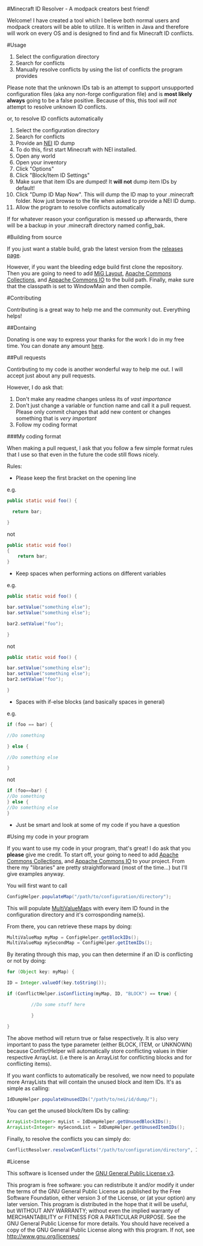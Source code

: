 #Minecraft ID Resolver - A modpack creators best friend!

Welcome! I have created a tool which I believe both normal users and modpack creators will be able to utilize. It is written in Java and therefore will work on every OS and is designed to find and fix Minecraft ID conflicts.

#Usage

1. Select the configuration directory
2. Search for conflicts
3. Manually resolve conflicts by using the list of conflicts the program provides

Please note that the unknown IDs tab is an attempt to support unsupported configuration files (aka any non-forge configuration file) and is **most likely always** going to be a false positive. Because of this, this tool *will not* attempt to resolve unknown ID conflicts.

or, to resolve ID conflicts automatically

1. Select the configuration directory
2. Search for conflicts
3. Provide an [NEI](http://www.minecraftforum.net/topic/909223-147152-smp-chickenbones-mods/) ID dump
 1. To do this, first start Minecraft with NEI installed.
 2. Open any world
 3. Open your inventory
 4. Click "Options"
 5. Click "Block/Item ID Settings"
 6. Make sure that item IDs are dumped! It **will not** dump item IDs by default!
 7. Click "Dump ID Map Now". This will dump the ID map to your .minecraft folder. Now just browse to the file when asked to provide a NEI ID dump.
4. Allow the program to resolve conflicts automatically

If for whatever reason your configuration is messed up afterwards, there will be a backup in your .minecraft directory named config_bak.

#Building from source

If you just want a stable build, grab the latest version from the [releases page](https://github.com/SS111/Minecraft-ID-Resolver/releases).

However, if you want the bleeding edge build first clone the repository. Then you are going to need to add [MiG Layout](http://www.miglayout.com/), [Apache Commons Collections](http://commons.apache.org/proper/commons-collections/), and [Appache Commons IO](http://commons.apache.org/proper/commons-io/) to the build path. Finally, make sure that the classpath is set to WindowMain and then compile.

#Contributing

Contributing is a great way to help me and the community out. Everything helps!

##Dontaing 

Donating is one way to express your thanks for the work I do in my free time. You can donate any amount [here](https://www.paypal.com/cgi-bin/webscr?cmd=_s-xclick&hosted_button_id=DBT788PS4EN8J).

##Pull requests

Contirbuting to my code is another wonderful way to help me out. I will accept just about any pull requests.

However, I do ask that:

1. Don't make any readme changes unless its of *vast importance*
2. Don't just change a variable or function name and call it a pull request. Please only commit changes that add new content or changes something that is *very important*
3. Follow my coding format

###My coding format

When making a pull request, I ask that you follow a few simple format rules that I use so that even in the future the code still flows nicely.

Rules:

+ Please keep the first bracket on the opening line

e.g.

```java
public static void foo() {

  return bar;

}
```

not

```java
public static void foo()
{
	return bar;
}
```

+ Keep spaces when performing actions on different variables

e.g.

```java
public static void foo() {

bar.setValue("something else");
bar.setValue("something else");

bar2.setValue("foo");

}
```

not

```java
public static void foo() {

bar.setValue("something else");
bar.setValue("something else");
bar2.setValue("foo");

}
```

* Spaces with if-else blocks (and basically spaces in general)

e.g.

```java
if (foo == bar) {

//Do something

} else {

//Do something else

}
```

not

```java
if (foo==bar) {
//Do something
} else {
//Do something else
}
```

* Just be smart and look at some of my code if you have a question

#Using my code in your program

If you want to use my code in your program, that's great! I do ask that you **please** give me credit. To start off, your going to need to add [Apache Commons Collections](http://commons.apache.org/proper/commons-collections/), and [Appache Commons IO](http://commons.apache.org/proper/commons-io/) to your project. From there my "libraries" are pretty straightforward (most of the time...) but I'll give examples anyway.

You will first want to call

```java
ConfigHelper.populateMap("/path/to/configuration/directory");
```

This will populate [MultiValueMap](http://commons.apache.org/proper/commons-collections/apidocs/org/apache/commons/collections4/map/MultiValueMap.html)s with every item ID found in the configuration directory and it's corrosponding name(s).

From there, you can retrieve these maps by doing:

```java
MultiValueMap myMap = ConfigHelper.getBlockIDs();
MultiValueMap mySecondMap = ConfigHelper.getItemIDs();
```

By iterating through this map, you can then determine if an ID is conflicting or not by doing:

```java
for (Object key: myMap) {

ID = Integer.valueOf(key.toString());

if (ConflictHelper.isConflicting(myMap, ID, "BLOCK") == true) {

         //Do some stuff here

         }

}
```

The above method will return true or false respectively. It is also very important to pass the type parameter (either BLOCK, ITEM, or UNKNOWN) because ConflictHelper will automatically store conflicting values in thier respective ArrayList. (i.e there is an ArrayList for conflicting blocks and for conflicting items).

If you want conflicts to automatically be resolved, we now need to populate more ArrayLists that will contain the unused block and item IDs. It's as simple as calling:

```java
IdDumpHelper.populateUnusedIDs("/path/to/nei/id/dump/");
```

You can get the unused block/item IDs by calling:

```java
ArrayList<Integer> myList = IdDumpHelper.getUnusedBlockIDs();
ArrayList<Integer> mySecondList = IdDumpHelper.getUnusedItemIDs();
```

Finally, to resolve the conflicts you can simply do:

```java
ConflictResolver.resolveConflicts("/path/to/configuration/directory", IdDumpHelper.getUnusedBlockIDs(), IdDumpHelper.getUnusedItemIDs(), ConflictHelper.getConflictingBlocks(), ConflictHelper.getConflictingItems());
```

#License

This software is licensed under the [GNU General Public License v3](http://www.gnu.org/licenses/gpl-3.0.html).

This program is free software: you can redistribute it and/or modify it under the terms of the GNU General Public License as published by the Free Software Foundation, either version 3 of the License, or (at your option) any later version.
This program is distributed in the hope that it will be useful, but WITHOUT ANY WARRANTY; without even the implied warranty of MERCHANTABILITY or FITNESS FOR A PARTICULAR PURPOSE. See the GNU General Public License for more details.
You should have received a copy of the GNU General Public License along with this program. If not, see http://www.gnu.org/licenses/
